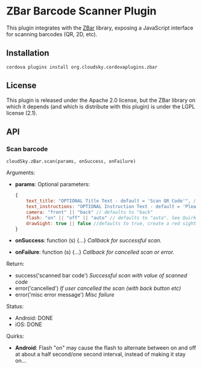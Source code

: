 # ZBar Barcode Scanner Plugin

This plugin integrates with the [ZBar](http://zbar.sourceforge.net/) library,
exposing a JavaScript interface for scanning barcodes (QR, 2D, etc).

## Installation

    cordova plugins install org.cloudsky.cordovaplugins.zbar

## License

This plugin is released under the Apache 2.0 license, but the ZBar library on which it depends (and which is distribute with this plugin) is under the LGPL license (2.1).

## API

### Scan barcode

    cloudSky.zBar.scan(params, onSuccess, onFailure)

Arguments:

- **params**: Optional parameters:

    ```javascript
    {
        text_title: "OPTIONAL Title Text - default = 'Scan QR Code'", // Android only
        text_instructions: "OPTIONAL Instruction Text - default = 'Please point your camera at the QR code.'", // Android only
        camera: "front" || "back" // defaults to "back"
        flash: "on" || "off" || "auto" // defaults to "auto". See Quirks
        drawSight: true || false //defaults to true, create a red sight/line in the center of the scanner view.
    }
    ```

- **onSuccess**: function (s) {...} _Callback for successful scan._
- **onFailure**: function (s) {...} _Callback for cancelled scan or error._

Return:

- success('scanned bar code') _Successful scan with value of scanned code_
- error('cancelled') _If user cancelled the scan (with back button etc)_
- error('misc error message') _Misc failure_

Status:

- Android: DONE
- iOS: DONE

Quirks:

- __Android__: Flash "on" may cause the flash to alternate between on and off
  at about a half second/one second interval, instead of making it stay on...
